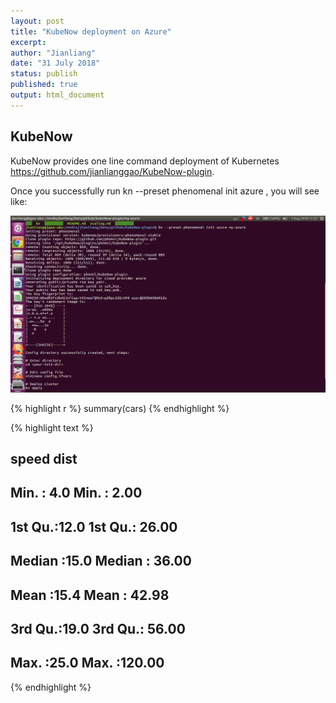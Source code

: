 ```yaml
---
layout: post
title: "KubeNow deployment on Azure"
excerpt:  
author: "Jianliang"
date: "31 July 2018"
status: publish
published: true
output: html_document
---
```

 

 
## KubeNow
 
KubeNow provides one line command deployment of Kubernetes  <https://github.com/jianlianggao/KubeNow-plugin>.
 
Once you successfully run kn --preset phenomenal init azure <my-vre-config-dir>, you will see like: 
 
![KubeNow initialization](figures/kubenow_init.png)
 

{% highlight r %}
summary(cars)
{% endhighlight %}



{% highlight text %}
##      speed           dist       
##  Min.   : 4.0   Min.   :  2.00  
##  1st Qu.:12.0   1st Qu.: 26.00  
##  Median :15.0   Median : 36.00  
##  Mean   :15.4   Mean   : 42.98  
##  3rd Qu.:19.0   3rd Qu.: 56.00  
##  Max.   :25.0   Max.   :120.00
{% endhighlight %}
 
